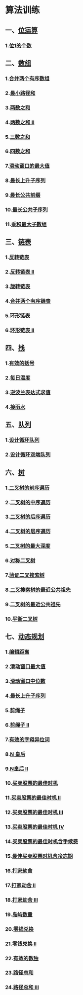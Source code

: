 # 算法训练

## 一、[位运算](https://leetcode-cn.com/tag/bit-manipulation/)

### 1.[位1的个数](https://leetcode-cn.com/problems/number-of-1-bits/)

## 二、[数组](https://leetcode-cn.com/tag/array/)

### 1.[合并两个有序数组](https://leetcode-cn.com/problems/merge-sorted-array/)

### 2.[最小路径和](https://leetcode-cn.com/problems/minimum-path-sum/)

### 3.[两数之和](https://leetcode-cn.com/problems/two-sum/)

### 4.[两数之和 II](https://leetcode-cn.com/problems/two-sum-ii-input-array-is-sorted/)

### 5.[三数之和](https://leetcode-cn.com/problems/3sum/)

### 6.[四数之和](https://leetcode-cn.com/problems/4sum/)

### 7.[滑动窗口的最大值](https://leetcode-cn.com/problems/hua-dong-chuang-kou-de-zui-da-zhi-lcof/)

### 8.[最长上升子序列](https://leetcode-cn.com/problems/longest-increasing-subsequence/)

### 9.[最长公共前缀](https://leetcode-cn.com/problems/longest-common-prefix/)

### 10.[最长公共子序列](https://leetcode-cn.com/problems/longest-common-subsequence/)

### 11.[乘积最大子数组](https://leetcode-cn.com/problems/maximum-product-subarray/)

## 三、[链表](https://leetcode-cn.com/tag/linked-list/)

### 1.[反转链表](https://leetcode-cn.com/problems/reverse-linked-list/)

### 2.[反转链表 II](https://leetcode-cn.com/problems/reverse-linked-list-ii/)

### 3.[旋转链表](https://leetcode-cn.com/problems/rotate-list/)

### 4.[合并两个有序链表](https://leetcode-cn.com/problems/merge-two-sorted-lists/)

### 5.[环形链表](https://leetcode-cn.com/problems/linked-list-cycle/)

### 6.[环形链表 II](https://leetcode-cn.com/problems/linked-list-cycle-ii/)


## 四、[栈](https://leetcode-cn.com/tag/stack/)

### 1.[有效的括号](https://leetcode-cn.com/problems/valid-parentheses/)

### 2.[每日温度](https://leetcode-cn.com/problems/daily-temperatures/)

### 3.[逆波兰表达式求值](https://leetcode-cn.com/problems/evaluate-reverse-polish-notation/)

### 4.[接雨水](https://leetcode-cn.com/problems/trapping-rain-water/)


## 五、[队列](https://leetcode-cn.com/tag/queue/)

### 1.[设计循环队列](https://leetcode-cn.com/problems/design-circular-queue/)

### 2.[设计循环双端队列](https://leetcode-cn.com/problems/design-circular-deque/)


## 六、[树](https://leetcode-cn.com/tag/tree/)

### 1.[二叉树的前序遍历](https://leetcode-cn.com/leetbook/read/data-structure-binary-tree/xeywh5/)

### 2.[二叉树的中序遍历](https://leetcode-cn.com/leetbook/read/data-structure-binary-tree/xecaj6/)

### 3.[二叉树的后序遍历](https://leetcode-cn.com/leetbook/read/data-structure-binary-tree/xebrb2/)

### 4.[二叉树的层序遍历](https://leetcode-cn.com/leetbook/read/data-structure-binary-tree/xefh1i/)

### 5.[二叉树的最大深度](https://leetcode-cn.com/leetbook/read/data-structure-binary-tree/xoh1zg/)

### 6.[对称二叉树](https://leetcode-cn.com/leetbook/read/data-structure-binary-tree/xoxzgv/)

### 7.[验证二叉搜索树](https://leetcode-cn.com/problems/validate-binary-search-tree/)

### 8.[二叉搜索树的最近公共祖先](https://leetcode-cn.com/problems/er-cha-sou-suo-shu-de-zui-jin-gong-gong-zu-xian-lcof/)

### 9.[二叉树的最近公共祖先](https://leetcode-cn.com/problems/er-cha-shu-de-zui-jin-gong-gong-zu-xian-lcof/)

### 10.[平衡二叉树](https://leetcode-cn.com/problems/ping-heng-er-cha-shu-lcof/)


## 七、[动态规划](https://leetcode-cn.com/tag/dynamic-programming/)

### 1.[编辑距离](https://leetcode-cn.com/problems/edit-distance/)

### 2.[滑动窗口最大值](https://leetcode-cn.com/problems/sliding-window-maximum/)

### 3.[滑动窗口中位数](https://leetcode-cn.com/problems/sliding-window-median/)

### 4.[最长上升子序列](https://leetcode-cn.com/problems/longest-increasing-subsequence/)

### 5.[剪绳子](https://leetcode-cn.com/problems/jian-sheng-zi-lcof/)

### 6.[剪绳子 II](https://leetcode-cn.com/problems/jian-sheng-zi-ii-lcof/)

### 7.[有效的字母异位词](https://leetcode-cn.com/problems/valid-anagram/)

### 8.[N 皇后](https://leetcode-cn.com/problems/n-queens/)

### 9.[N皇后 II](https://leetcode-cn.com/problems/n-queens-ii/)

### 10.[买卖股票的最佳时机](https://leetcode-cn.com/problems/best-time-to-buy-and-sell-stock/)

### 11.[买卖股票的最佳时机 II](https://leetcode-cn.com/problems/best-time-to-buy-and-sell-stock-ii/)

### 12.[买卖股票的最佳时机 III](https://leetcode-cn.com/problems/best-time-to-buy-and-sell-stock-iii/)

### 13.[买卖股票的最佳时机 IV](https://leetcode-cn.com/problems/best-time-to-buy-and-sell-stock-iv/)

### 14.[买卖股票的最佳时机含手续费](https://leetcode-cn.com/problems/best-time-to-buy-and-sell-stock-with-transaction-fee/)

### 15.[最佳买卖股票时机含冷冻期](https://leetcode-cn.com/problems/best-time-to-buy-and-sell-stock-with-cooldown/)

### 16.[打家劫舍](https://leetcode-cn.com/problems/house-robber/)

### 17.[打家劫舍 II](https://leetcode-cn.com/problems/house-robber-ii/)

### 18.[打家劫舍 III](https://leetcode-cn.com/problems/house-robber-iii/)

### 19.[岛屿数量](https://leetcode-cn.com/problems/number-of-islands/)

### 20.[零钱兑换](https://leetcode-cn.com/problems/coin-change/)

### 21.[零钱兑换 II](https://leetcode-cn.com/problems/coin-change-2/)

### 22.[有效的数独](https://leetcode-cn.com/problems/valid-sudoku/)

### 23.[路径总和](https://leetcode-cn.com/problems/path-sum/)

### 24.[路径总和 III](https://leetcode-cn.com/problems/path-sum-iii/)
